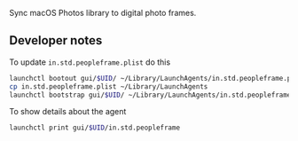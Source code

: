 Sync macOS Photos library to digital photo frames.

## Developer notes

To update `in.std.peopleframe.plist` do this

```bash
launchctl bootout gui/$UID/ ~/Library/LaunchAgents/in.std.peopleframe.plist
cp in.std.peopleframe.plist ~/Library/LaunchAgents
launchctl bootstrap gui/$UID/ ~/Library/LaunchAgents/in.std.peopleframe.plist
```

To show details about the agent

```bash
launchctl print gui/$UID/in.std.peopleframe
```
